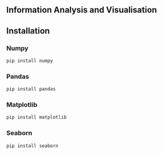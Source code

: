 ## Information Analysis and Visualisation

## Installation
### Numpy
```bash
pip install numpy
```

### Pandas
```bash
pip install pandas
```

### Matplotlib
```bash
pip install matplotlib
```

### Seaborn
```bash
pip install seaborn
```

